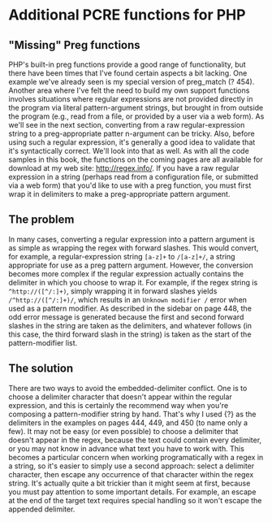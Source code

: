 # Additional PCRE functions for PHP

## "Missing" Preg functions

PHP's built-in preg functions provide a good range of functionality, but there have been times that I've found certain aspects a bit lacking. One example we've already seen is my special version of preg_match (? 454).
Another area where I've felt the need to build my own support functions involves situations where regular expressions are not provided directly in the program via literal pattern-argument strings, but brought in from outside the program (e.g., read from a file, or provided by a user via a web form). As we'll see in the next section, converting from a raw regular-expression string to a preg-appropriate patter n-argument can be tricky.
Also, before using such a regular expression, it's generally a good idea to validate that it's syntactically correct. We'll look into that as well.
As with all the code samples in this book, the functions on the coming pages are all available for download at my web site: http://regex.info/.
If you have a raw regular expression in a string (perhaps read from a configuration file, or submitted via a web form) that you'd like to use with a preg function, you must first wrap it in delimiters to make a preg-appropriate pattern argument.

## The problem

In many cases, converting a regular expression into a pattern argument is as simple as wrapping the regex with forward slashes. This would convert, for example, a regular-expression string `[a-z]+` to `/[a-z]+/`, a string appropriate for use as a preg pattern argument.
However, the conversion becomes more complex if the regular expression actually contains the delimiter in which you choose to wrap it. For example, if the regex string is `^http://([^/:]+)`, simply wrapping it in forward slashes yields `/^http://([^/:]+)/`, which results in an `Unknown modifier /` error when used as a pattern modifier.
As described in the sidebar on page 448, the odd error message is generated because the first and second forward slashes in the string are taken as the delimiters, and whatever follows (in this case, the third forward slash in the string) is taken as the start of the pattern-modifier list.

## The solution

There are two ways to avoid the embedded-delimiter conflict. One is to choose a delimiter character that doesn't appear within the regular expression, and this is certainly the recommend way when you're composing a pattern-modifier string by hand. That's why I used {?} as the delimiters in the examples on pages 444, 449, and 450 (to name only a few).
It may not be easy (or even possible) to choose a delimiter that doesn't appear in the regex, because the text could contain every delimiter, or you may not know in advance what text you have to work with. This becomes a particular concern when working programatically with a regex in a string, so it's easier to simply use a second approach: select a delimiter character, then escape any occurrence of that character within the regex string.
It's actually quite a bit trickier than it might seem at first, because you must pay attention to some important details. For example, an escape at the end of the target text requires special handling so it won't escape the appended delimiter.

